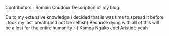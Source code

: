 Contributors :
Romain Coudour
Description of my blog:

Du to my extensive knowledge i decided that is was time to spread it before i took my last breath(and not be selfish).Because dying 
with all of this will be a lost for the entire humanity ;-)
Kamga Ngako Joel Aristide
yeah
